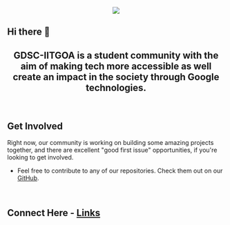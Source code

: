 <p align="center"> 
<img src="https://user-images.githubusercontent.com/73928744/180188073-21a9edc3-dba3-4a02-8327-d64f9198550f.png">
</p>

## Hi there 👋
<h2 align="center">GDSC-IITGOA is a student community with the aim of making tech more accessible as well create an impact in the society through Google technologies. </h2>

<br>

Get Involved
----
Right now, our community is working on building some amazing projects together, and there are excellent "good first issue" opportunities,
if you're looking to get involved.
- Feel free to contribute to any of our repositories. Check them out on our [GitHub](https://github.com/orgs/DSC-IIT-GOA/repositories).

<br>

## Connect Here - [Links](https://linktr.ee/dsciitgoa)

<br>

<!---
## Fire Fighters of GitHub !

<a href = "https://github.com/DSC-IIT-GOA/Git-Github-Hacktoberfest-Session">
<img align="right" width="420" height="580" src = "https://github.com/DSC-IIT-GOA/Git-Github-Hacktoberfest-Session/blob/main/Resource/190084456-0e077445-abae-4355-8061-5f0830a48d6e.png">
</a>



[![< Srajan Chourasia >](https://avatars.githubusercontent.com/u/91196806?size=90)](https://github.com/srajan-kiyotaka/Git-Github-Hacktoberfest-Session/blob/main/Fire%20Fighters%20of%20GitHub/Srajan.md)
[![Hetarth Bhatt](https://avatars.githubusercontent.com/u/110833420?size=90)](https://github.com/Hetarth-me/Git-Github-Hacktoberfest-Session/blob/main/Fire%20Fighters%20of%20GitHub/Hetarth.md)
[![< Ananya Alekar >](https://avatars.githubusercontent.com/u/99219597?size=90)](https://github.com/AnyaAlekar/Git-Github-Hacktoberfest-Session/blob/main/Fire%20Fighters%20of%20GitHub/AnanyaAlekar.md)
[![Tiya Gupta](https://avatars.githubusercontent.com/u/98590820?size=90)](https://github.com/Tiagupt03/Git-Github-Hacktoberfest-Session/blob/main/Fire%20Fighters%20of%20GitHub/Tiya-Gupta.md)
[![< Sarthak Choudhary>](https://avatars.githubusercontent.com/u/102959557?size=90)](https://github.com/Cenult/Git-Github-Hacktoberfest-Session/blob/main/Fire%20Fighters%20of%20GitHub/SarthakChoudhary.md)
[![<Pranav Tambe >](https://avatars.githubusercontent.com/u/114793717?size=90)](https://github.com/pranavTambePT/Git-Github-Hacktoberfest-Session/blob/main/Fire%20Fighters%20of%20GitHub/PranavTambe.md)
<a href = "https://github.com/Abhay-Tiv007/Git-Github-Hacktoberfest-Session/blob/main/Fire%20Fighters%20of%20GitHub/Abhay.md">
<img src = "https://github.com/Abhay-Tiv007/MyPersonalResources/blob/main/AlisaBoskonvichS.png" width="90" height="90">
</a>
<a href = "https://github.com/Varun28coder/Git-Github-Hacktoberfest-Session/blob/main/Fire%20Fighters%20of%20GitHub/VarunSingh.md">
<img src = "https://github.com/Varun28coder/MyPersonalResource/blob/main/IMG_20211026_191941_384.jpg" width="90" height="90">
</a>
<a href = "https://github.com/Akash-K11/Git-Github-Hacktoberfest-Session/blob/main/Fire%20Fighters%20of%20GitHub/Akash%20Khandelwal.md">
<img src = "https://github.com/Akash-K11/Akash-K11.github.io/blob/master/img/Profile%20Photo.jpg" width="90" height="90">
</a>
<a href = "https://github.com/VaibhavMathur-2003/Git-Github-Hacktoberfest-Session/blob/main/Fire%20Fighters%20of%20GitHub/VaibhavMathur.md">
<img src = "https://images.unsplash.com/photo-1509347528160-9a9e33742cdb?ixlib=rb-1.2.1&ixid=MnwxMjA3fDB8MHxwaG90by1wYWdlfHx8fGVufDB8fHx8&auto=format&fit=crop&w=870" width = "90" height = "90">
</a>
<a href="https://github.com/Adarsh-N123/Git-Github-Hacktoberfest-Session/blob/main/Fire%20Fighters%20of%20GitHub/Nidamanuri-Sai-Adarsh.md">
<img src="https://github.com/Adarsh-N123/my-personal-resource-repo/blob/main/Nidamanuri_Adarsh.jpg" width="90" height="90">
</a>
[![<Mulayam>](https://avatars.githubusercontent.com/u/99270619?size=90)](https://github.com/Mulayam13986/Git-Github-Hacktoberfest-Session/blob/main/Fire%20Fighters%20of%20GitHub/Mulayam.md)


-->
 

<!--

**Here are some ideas to get you started:**

🙋‍♀️ A short introduction - what is your organization all about?
🌈 Contribution guidelines - how can the community get involved?
👩‍💻 Useful resources - where can the community find your docs? Is there anything else the community should know?
🍿 Fun facts - what does your team eat for breakfast?
🧙 Remember, you can do mighty things with the power of [Markdown](https://docs.github.com/github/writing-on-github/getting-started-with-writing-and-formatting-on-github/basic-writing-and-formatting-syntax)
-->
